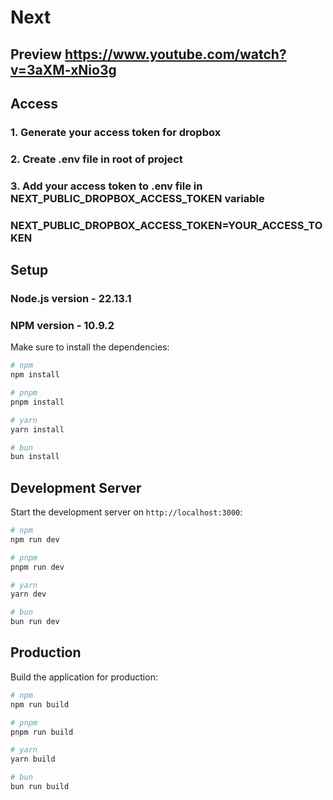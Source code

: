 # Next

## Preview https://www.youtube.com/watch?v=3aXM-xNio3g

## Access

### 1. Generate your access token for dropbox
### 2. Create .env file in root of project
### 3. Add your access token to .env file in NEXT_PUBLIC_DROPBOX_ACCESS_TOKEN variable
### NEXT_PUBLIC_DROPBOX_ACCESS_TOKEN=YOUR_ACCESS_TOKEN

## Setup

### Node.js version - 22.13.1
### NPM version - 10.9.2

Make sure to install the dependencies:

```bash
# npm
npm install

# pnpm
pnpm install

# yarn
yarn install

# bun
bun install
```

## Development Server

Start the development server on `http://localhost:3000`:

```bash
# npm
npm run dev

# pnpm
pnpm run dev

# yarn
yarn dev

# bun
bun run dev
```

## Production

Build the application for production:

```bash
# npm
npm run build

# pnpm
pnpm run build

# yarn
yarn build

# bun
bun run build
```
